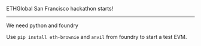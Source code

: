
ETHGlobal San Francisco hackathon starts!

----

We need python and foundry

Use `pip install eth-brownie` and `anvil` from foundry to start a test EVM.
